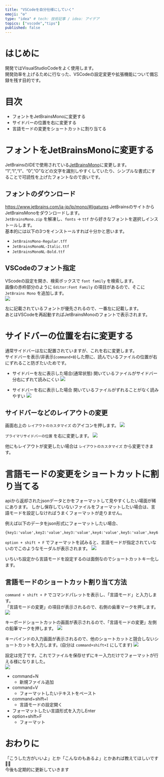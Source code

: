 ```yaml
---
title: "VSCodeを自分仕様にしていく"
emoji: "⚙️"
type: "idea" # tech: 技術記事 / idea: アイデア
topics: ["vscode","tips"]
published: false
---
```


# はじめに
開発ではVisualStudioCodeをよく使用します。  
開発効率を上げるために行なった、VSCodeの設定変更や拡張機能について備忘録を残す目的です。  

# 目次
* フォントをJetBrainsMonoに変更する
* サイドバーの位置を右に変更する
* 言語モードの変更をショートカットに割り当てる

# フォントをJetBrainsMonoに変更する
JetBrainsのIDEで使用されている[JetBrainsMono](https://www.jetbrains.com/ja-jp/lp/mono/)に変更します。  
“1”,“l”,“I”、“0”,“O”などの文字を識別しやすくしていたり、シンプルな書式にすることで可読性を上げたフォントなので良いです。  

## フォントのダウンロード
https://www.jetbrains.com/ja-jp/lp/mono/#ligatures
JetBrainsのサイトからJetBrainsMonoをダウンロードします。  
`JetBrainsMono.zip` を解凍し、`fonts` -> `ttf` から好きなフォントを選択しインストールします。  
基本的には以下の3つをインストールすれば十分かと思います。

* `JetBrainsMono-Regular.tff`
* `JetBrainsMonoNL-Italic.ttf`
* `JetBrainsMonoNL-Bold.ttf`

## VSCodeのフォント指定
VScodeの設定を開き、検索ボックスで `font family` を検索します。  
画像の赤枠部分のように `Editor:Font Family` の項目があるので、そこに `JetBrains Mono` を追加します。  
![](https://storage.googleapis.com/zenn-user-upload/f19ab960621e-20220624.png)

左に記載されているフォントが優先されるので、一番左に記載します。  
あとはVSCodeを再起動すればJetBrainsMonoのフォントで表示されます。

# サイドバーの位置を右に変更する
通常サイドバーは左に配置されていますが、これを右に変更します。  
サイドバーを表示/非表示(`command+B`)した際に、読んでいるファイルの位置が右にずれること防ぎたいためです。

* サイドバーを左に表示した場合(通常状態)
  開いているファイルがサイドバー分右にずれて読みにくい
![](https://storage.googleapis.com/zenn-user-upload/a6356dfa39f3-20220624.gif)

* サイドバーを右に表示した場合
  開いているファイルがずれることがなく読みやすい
![](https://storage.googleapis.com/zenn-user-upload/268f67929ffc-20220624.gif)

## サイドバーなどのレイアウトの変更
画面右上の `レイアウトのカスタマイズ` のアイコンを押します。
![](https://storage.googleapis.com/zenn-user-upload/851c9fc461a6-20220624.png)

`プライマリサイドバーの位置` を右に変更します。
![](https://storage.googleapis.com/zenn-user-upload/477e7e02673c-20220624.png)

他にもレイアウトが変更したい場合は `レイアウトのカスタマイズ` から変更できます。

# 言語モードの変更をショートカットに割り当てる
apiから返却されたjsonデータとかをフォーマットして見やすくしたい場面が稀にあります。
しかし保存していないファイルをフォーマットしたい場合は、言語モードを設定しなければうまくフォーマットが走りません。  

例えば以下のデータをjson形式にフォーマットしたい場合、
```
{key1:'value',key2:'value',key3:'value',key4:'value',key5:'value',key6:'value',key7:'value'}
```
`option + shift + F` でフォーマットを試みると、言語モードが指定されていないのでこのようなモーダルが表示されます。
![](https://storage.googleapis.com/zenn-user-upload/5bc5bfd1bfe3-20220625.png)

いちいち設定から言語モードを設定するのは面倒なのでショートカットキー化します。

## 言語モードのショートカット割り当て方法
`command + shift + P` でコマンドパレットを表示し、「言語モード」と入力します。  
「言語モードの変更」の項目が表示されるので、右側の歯車マークを押します。  
![](https://storage.googleapis.com/zenn-user-upload/6dee3e03633d-20220625.png)

キーボードショートカットの画面が表示されるので、「言語モードの変更」左側の鉛筆マークを押します。
![](https://storage.googleapis.com/zenn-user-upload/08dcced21f5d-20220625.png)

キーバインドの入力画面が表示されるので、他のショートカットと競合しないショートカットを入力します。(自分は `command+shift+I` にしてます)
![](https://storage.googleapis.com/zenn-user-upload/0669b21cce11-20220625.png)

設定は完了です。これでファイルを保存せずにキー入力だけでフォーマットが行える様になりました。  
![](https://storage.googleapis.com/zenn-user-upload/cecf23858d54-20220625.gif)
* command+N
  * 新規ファイル追加
* command+V
  * フォーマットしたいテキストをペースト
* command+shift+I
  * 言語モードの設定開く
* フォーマットしたい言語形式を入力しEnter
* option+shift+F
  * フォーマット


# おわりに
「こうした方がいいよ」とか「こんなのもあるよ」とかあれば教えてほしいです🙇‍♂️  
今後も定期的に更新していきます
